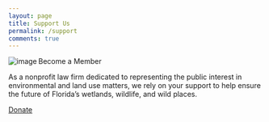 ```yaml
---
layout: page
title: Support Us
permalink: /support
comments: true
---
```


<div class="row justify-content-between">
<div class="col-md-8 pr-5">

<img class="AdobeStock_406739313.jpeg" src="assets/images/AdobeStock_406739313.jpeg" align="left" alt="image"><p>Become a Member</p><p>As a nonprofit law firm dedicated to representing the public interest in environmental and land use matters, we rely on your support to help ensure the future of Florida’s wetlands, wildlife, and wild places.</p> 

  <a target="_blank" href="https://evergladeslaw.org/donate/" class="btn btn-warning">Donate</a>
</div> 
